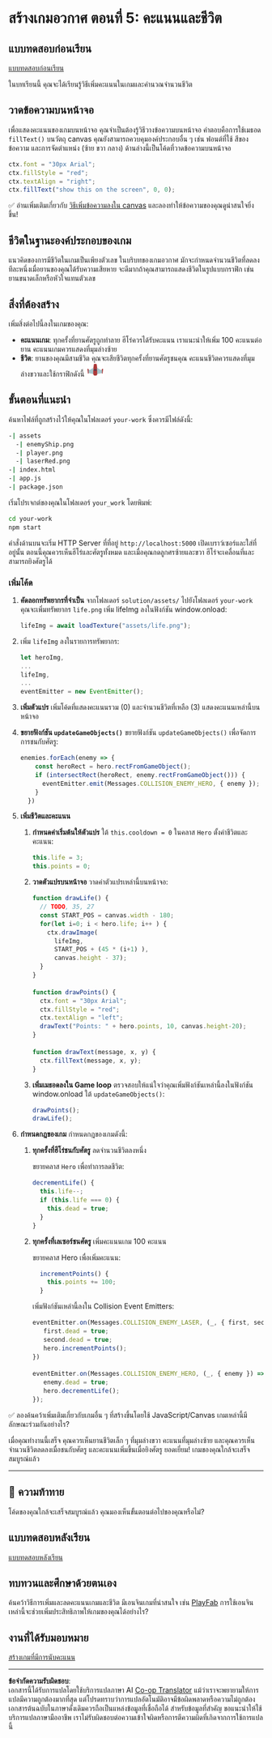 <!--
CO_OP_TRANSLATOR_METADATA:
{
  "original_hash": "4e8250db84b027c9ff816b4e4c093457",
  "translation_date": "2025-08-26T21:53:09+00:00",
  "source_file": "6-space-game/5-keeping-score/README.md",
  "language_code": "th"
}
-->
# สร้างเกมอวกาศ ตอนที่ 5: คะแนนและชีวิต

## แบบทดสอบก่อนเรียน

[แบบทดสอบก่อนเรียน](https://ff-quizzes.netlify.app/web/quiz/37)

ในบทเรียนนี้ คุณจะได้เรียนรู้วิธีเพิ่มคะแนนในเกมและคำนวณจำนวนชีวิต

## วาดข้อความบนหน้าจอ

เพื่อแสดงคะแนนของเกมบนหน้าจอ คุณจำเป็นต้องรู้วิธีวางข้อความบนหน้าจอ คำตอบคือการใช้เมธอด `fillText()` บนวัตถุ canvas คุณยังสามารถควบคุมองค์ประกอบอื่น ๆ เช่น ฟอนต์ที่ใช้ สีของข้อความ และการจัดตำแหน่ง (ซ้าย ขวา กลาง) ด้านล่างนี้เป็นโค้ดที่วาดข้อความบนหน้าจอ

```javascript
ctx.font = "30px Arial";
ctx.fillStyle = "red";
ctx.textAlign = "right";
ctx.fillText("show this on the screen", 0, 0);
```

✅ อ่านเพิ่มเติมเกี่ยวกับ [วิธีเพิ่มข้อความลงใน canvas](https://developer.mozilla.org/docs/Web/API/Canvas_API/Tutorial/Drawing_text) และลองทำให้ข้อความของคุณดูน่าสนใจยิ่งขึ้น!

## ชีวิตในฐานะองค์ประกอบของเกม

แนวคิดของการมีชีวิตในเกมเป็นเพียงตัวเลข ในบริบทของเกมอวกาศ มักจะกำหนดจำนวนชีวิตที่ลดลงทีละหนึ่งเมื่อยานของคุณได้รับความเสียหาย จะดีมากถ้าคุณสามารถแสดงชีวิตในรูปแบบกราฟิก เช่น ยานขนาดเล็กหรือหัวใจแทนตัวเลข

## สิ่งที่ต้องสร้าง

เพิ่มสิ่งต่อไปนี้ลงในเกมของคุณ:

- **คะแนนเกม**: ทุกครั้งที่ยานศัตรูถูกทำลาย ฮีโร่ควรได้รับคะแนน เราแนะนำให้เพิ่ม 100 คะแนนต่อยาน คะแนนเกมควรแสดงที่มุมล่างซ้าย
- **ชีวิต**: ยานของคุณมีสามชีวิต คุณจะเสียชีวิตทุกครั้งที่ยานศัตรูชนคุณ คะแนนชีวิตควรแสดงที่มุมล่างขวาและใช้กราฟิกดังนี้ ![life image](../../../../translated_images/life.6fb9f50d53ee0413cd91aa411f7c296e10a1a6de5c4a4197c718b49bf7d63ebf.th.png)

## ขั้นตอนที่แนะนำ

ค้นหาไฟล์ที่ถูกสร้างไว้ให้คุณในโฟลเดอร์ `your-work` ซึ่งควรมีไฟล์ดังนี้:

```bash
-| assets
  -| enemyShip.png
  -| player.png
  -| laserRed.png
-| index.html
-| app.js
-| package.json
```

เริ่มโปรเจกต์ของคุณในโฟลเดอร์ `your_work` โดยพิมพ์:

```bash
cd your-work
npm start
```

คำสั่งด้านบนจะเริ่ม HTTP Server ที่ที่อยู่ `http://localhost:5000` เปิดเบราว์เซอร์และใส่ที่อยู่นั้น ตอนนี้คุณควรเห็นฮีโร่และศัตรูทั้งหมด และเมื่อคุณกดลูกศรซ้ายและขวา ฮีโร่จะเคลื่อนที่และสามารถยิงศัตรูได้

### เพิ่มโค้ด

1. **คัดลอกทรัพยากรที่จำเป็น** จากโฟลเดอร์ `solution/assets/` ไปยังโฟลเดอร์ `your-work` คุณจะเพิ่มทรัพยากร `life.png` เพิ่ม lifeImg ลงในฟังก์ชัน window.onload:

    ```javascript
    lifeImg = await loadTexture("assets/life.png");
    ```

1. เพิ่ม `lifeImg` ลงในรายการทรัพยากร:

    ```javascript
    let heroImg,
    ...
    lifeImg,
    ...
    eventEmitter = new EventEmitter();
    ```
  
2. **เพิ่มตัวแปร** เพิ่มโค้ดที่แสดงคะแนนรวม (0) และจำนวนชีวิตที่เหลือ (3) แสดงคะแนนเหล่านี้บนหน้าจอ

3. **ขยายฟังก์ชัน `updateGameObjects()`** ขยายฟังก์ชัน `updateGameObjects()` เพื่อจัดการการชนกับศัตรู:

    ```javascript
    enemies.forEach(enemy => {
        const heroRect = hero.rectFromGameObject();
        if (intersectRect(heroRect, enemy.rectFromGameObject())) {
          eventEmitter.emit(Messages.COLLISION_ENEMY_HERO, { enemy });
        }
      })
    ```

4. **เพิ่มชีวิตและคะแนน**
   1. **กำหนดค่าเริ่มต้นให้ตัวแปร** ใต้ `this.cooldown = 0` ในคลาส `Hero` ตั้งค่าชีวิตและคะแนน:

        ```javascript
        this.life = 3;
        this.points = 0;
        ```

   1. **วาดตัวแปรบนหน้าจอ** วาดค่าตัวแปรเหล่านี้บนหน้าจอ:

        ```javascript
        function drawLife() {
          // TODO, 35, 27
          const START_POS = canvas.width - 180;
          for(let i=0; i < hero.life; i++ ) {
            ctx.drawImage(
              lifeImg, 
              START_POS + (45 * (i+1) ), 
              canvas.height - 37);
          }
        }
        
        function drawPoints() {
          ctx.font = "30px Arial";
          ctx.fillStyle = "red";
          ctx.textAlign = "left";
          drawText("Points: " + hero.points, 10, canvas.height-20);
        }
        
        function drawText(message, x, y) {
          ctx.fillText(message, x, y);
        }

        ```

   1. **เพิ่มเมธอดลงใน Game loop** ตรวจสอบให้แน่ใจว่าคุณเพิ่มฟังก์ชันเหล่านี้ลงในฟังก์ชัน window.onload ใต้ `updateGameObjects()`:

        ```javascript
        drawPoints();
        drawLife();
        ```

1. **กำหนดกฎของเกม** กำหนดกฎของเกมดังนี้:

   1. **ทุกครั้งที่ฮีโร่ชนกับศัตรู** ลดจำนวนชีวิตลงหนึ่ง

      ขยายคลาส `Hero` เพื่อทำการลดชีวิต:

        ```javascript
        decrementLife() {
          this.life--;
          if (this.life === 0) {
            this.dead = true;
          }
        }
        ```

   2. **ทุกครั้งที่เลเซอร์ชนศัตรู** เพิ่มคะแนนเกม 100 คะแนน

      ขยายคลาส Hero เพื่อเพิ่มคะแนน:

        ```javascript
          incrementPoints() {
            this.points += 100;
          }
        ```

        เพิ่มฟังก์ชันเหล่านี้ลงใน Collision Event Emitters:

        ```javascript
        eventEmitter.on(Messages.COLLISION_ENEMY_LASER, (_, { first, second }) => {
           first.dead = true;
           second.dead = true;
           hero.incrementPoints();
        })

        eventEmitter.on(Messages.COLLISION_ENEMY_HERO, (_, { enemy }) => {
           enemy.dead = true;
           hero.decrementLife();
        });
        ```

✅ ลองค้นคว้าเพิ่มเติมเกี่ยวกับเกมอื่น ๆ ที่สร้างขึ้นโดยใช้ JavaScript/Canvas เกมเหล่านี้มีลักษณะร่วมกันอย่างไร?

เมื่อคุณทำงานนี้เสร็จ คุณควรเห็นยานชีวิตเล็ก ๆ ที่มุมล่างขวา คะแนนที่มุมล่างซ้าย และคุณควรเห็นจำนวนชีวิตลดลงเมื่อชนกับศัตรู และคะแนนเพิ่มขึ้นเมื่อยิงศัตรู ยอดเยี่ยม! เกมของคุณใกล้จะเสร็จสมบูรณ์แล้ว

---

## 🚀 ความท้าทาย

โค้ดของคุณใกล้จะเสร็จสมบูรณ์แล้ว คุณมองเห็นขั้นตอนต่อไปของคุณหรือไม่?

## แบบทดสอบหลังเรียน

[แบบทดสอบหลังเรียน](https://ff-quizzes.netlify.app/web/quiz/38)

## ทบทวนและศึกษาด้วยตนเอง

ค้นคว้าวิธีการเพิ่มและลดคะแนนเกมและชีวิต มีเอนจินเกมที่น่าสนใจ เช่น [PlayFab](https://playfab.com) การใช้เอนจินเหล่านี้จะช่วยเพิ่มประสิทธิภาพให้เกมของคุณได้อย่างไร?

## งานที่ได้รับมอบหมาย

[สร้างเกมที่มีการนับคะแนน](assignment.md)

---

**ข้อจำกัดความรับผิดชอบ**:  
เอกสารนี้ได้รับการแปลโดยใช้บริการแปลภาษา AI [Co-op Translator](https://github.com/Azure/co-op-translator) แม้ว่าเราจะพยายามให้การแปลมีความถูกต้องมากที่สุด แต่โปรดทราบว่าการแปลอัตโนมัติอาจมีข้อผิดพลาดหรือความไม่ถูกต้อง เอกสารต้นฉบับในภาษาดั้งเดิมควรถือเป็นแหล่งข้อมูลที่เชื่อถือได้ สำหรับข้อมูลที่สำคัญ ขอแนะนำให้ใช้บริการแปลภาษามืออาชีพ เราไม่รับผิดชอบต่อความเข้าใจผิดหรือการตีความผิดที่เกิดจากการใช้การแปลนี้